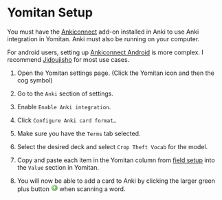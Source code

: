 # Yomitan Setup

You must have the [Ankiconnect](https://ankiweb.net/shared/info/2055492159) add-on installed in Anki to use Anki integration in Yomitan. Anki must also be running on your computer.

For android users, setting up [Ankiconnect Android](https://github.com/KamWithK/AnkiconnectAndroid/releases) is more complex. I recommend [Jidoujisho](https://github.com/arianneorpilla/jidoujisho/releases) for most use cases.

1. Open the Yomitan settings page. (Click the Yomitan icon and then the cog symbol)

2. Go to the `Anki` section of settings.

3. Enable `Enable Anki integration`.

4. Click `Configure Anki card format…`

5. Make sure you have the `Terms` tab selected.

6. Select the desired deck and select `Crop Theft Vocab` for the model.

7. Copy and paste each item in the Yomitan column from [field setup](../../README.md#field-setup) into the `Value` section in Yomitan.

8. You will now be able to add a card to Anki by clicking the larger green plus button ![](../images/yomitan_add_button.png) when scanning a word.
